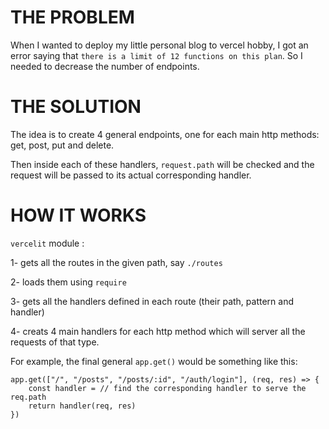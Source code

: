 # THE PROBLEM

When I wanted to deploy my little personal blog to vercel hobby, I got an error saying that `there is a limit of 12 functions on this plan`. So I needed to decrease the number of endpoints.

# THE SOLUTION

The idea is to create 4 general endpoints, one for each main http methods: get, post, put and delete.

Then inside each of these handlers, `request.path` will be checked and the request will be passed to its actual corresponding handler.

# HOW IT WORKS

`vercelit` module :

1- gets all the routes in the given path, say `./routes`

2- loads them using `require`

3- gets all the handlers defined in each route (their path, pattern and handler)

4- creats 4 main handlers for each http method which will server all the requests of that type.

For example, the final general `app.get()` would be something like this:

    app.get(["/", "/posts", "/posts/:id", "/auth/login"], (req, res) => {
        const handler = // find the corresponding handler to serve the req.path
        return handler(req, res)
    })
